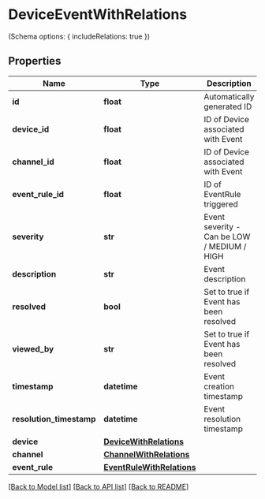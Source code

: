 # DeviceEventWithRelations

(Schema options: { includeRelations: true })
## Properties
Name | Type | Description | Notes
------------ | ------------- | ------------- | -------------
**id** | **float** | Automatically generated ID | [optional] 
**device_id** | **float** | ID of Device associated with Event | 
**channel_id** | **float** | ID of Device associated with Event | 
**event_rule_id** | **float** | ID of EventRule triggered | 
**severity** | **str** | Event severity - Can be  LOW / MEDIUM / HIGH | 
**description** | **str** | Event description | [optional] 
**resolved** | **bool** | Set to true if Event has been resolved | 
**viewed_by** | **str** | Set to true if Event has been resolved | 
**timestamp** | **datetime** | Event creation timestamp | 
**resolution_timestamp** | **datetime** | Event resolution timestamp | [optional] 
**device** | [**DeviceWithRelations**](DeviceWithRelations.md) |  | [optional] 
**channel** | [**ChannelWithRelations**](ChannelWithRelations.md) |  | [optional] 
**event_rule** | [**EventRuleWithRelations**](EventRuleWithRelations.md) |  | [optional] 

[[Back to Model list]](../README.md#documentation-for-models) [[Back to API list]](../README.md#documentation-for-api-endpoints) [[Back to README]](../README.md)


